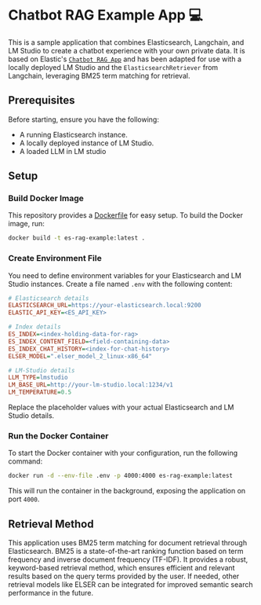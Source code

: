 # Chatbot RAG Example App 💻

This is a sample application that combines Elasticsearch, Langchain, and LM Studio to create a chatbot experience with your own private data. It is based on Elastic's [`Chatbot RAG App`](https://github.com/elastic/elasticsearch-labs/tree/main/example-apps/chatbot-rag-app) and has been adapted for use with a locally deployed LM Studio and the `ElasticsearchRetriever` from Langchain, leveraging BM25 term matching for retrieval.

## Prerequisites

Before starting, ensure you have the following:

- A running Elasticsearch instance.
- A locally deployed instance of LM Studio.
- A loaded LLM in LM studio

## Setup

### Build Docker Image

This repository provides a [Dockerfile](Dockerfile) for easy setup. To build the Docker image, run:

```bash
docker build -t es-rag-example:latest .
```

### Create Environment File

You need to define environment variables for your Elasticsearch and LM Studio instances. Create a file named `.env` with the following content:

```ini
# Elasticsearch details
ELASTICSEARCH_URL=https://your-elasticsearch.local:9200
ELASTIC_API_KEY=<ES_API_KEY>

# Index details
ES_INDEX=<index-holding-data-for-rag>
ES_INDEX_CONTENT_FIELD=<field-containing-data>
ES_INDEX_CHAT_HISTORY=<index-for-chat-history>
ELSER_MODEL=".elser_model_2_linux-x86_64"

# LM-Studio details
LLM_TYPE=lmstudio
LM_BASE_URL=http://your-lm-studio.local:1234/v1
LM_TEMPERATURE=0.5
```

Replace the placeholder values with your actual Elasticsearch and LM Studio details.

### Run the Docker Container

To start the Docker container with your configuration, run the following command:

```bash
docker run -d --env-file .env -p 4000:4000 es-rag-example:latest
```

This will run the container in the background, exposing the application on port `4000`.

## Retrieval Method

This application uses BM25 term matching for document retrieval through Elasticsearch. BM25 is a state-of-the-art ranking function based on term frequency and inverse document frequency (TF-IDF). It provides a robust, keyword-based retrieval method, which ensures efficient and relevant results based on the query terms provided by the user.
If needed, other retrieval models like ELSER can be integrated for improved semantic search performance in the future.
